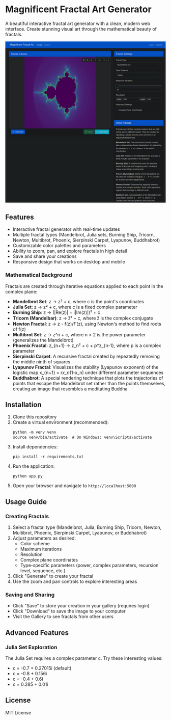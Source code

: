 # Magnificent Fractal Art Generator

A beautiful interactive fractal art generator with a clean, modern web interface. Create stunning visual art through the mathematical beauty of fractals.

![Fractal examples](fractals.png)

## Features

- Interactive fractal generator with real-time updates
- Multiple fractal types (Mandelbrot, Julia sets, Burning Ship, Tricorn, Newton, Multibrot, Phoenix, Sierpinski Carpet, Lyapunov, Buddhabrot)
- Customizable color palettes and parameters
- Ability to zoom, pan, and explore fractals in high detail
- Save and share your creations
- Responsive design that works on desktop and mobile

### Mathematical Background

Fractals are created through iterative equations applied to each point in the complex plane:

- **Mandelbrot Set**: z → z² + c, where c is the point's coordinates
- **Julia Set**: z → z² + c, where c is a fixed complex parameter
- **Burning Ship**: z → (|Re(z)| + i|Im(z)|)² + c
- **Tricorn (Mandelbar)**: z → z̅² + c, where z̅ is the complex conjugate
- **Newton Fractal**: z → z - f(z)/f'(z), using Newton's method to find roots of f(z)
- **Multibrot Set**: z → z^n + c, where n > 2 is the power parameter (generalizes the Mandelbrot)
- **Phoenix Fractal**: z_{n+1} → z_n² + c + p*z_{n-1}, where p is a complex parameter
- **Sierpinski Carpet**: A recursive fractal created by repeatedly removing the middle ninth of squares
- **Lyapunov Fractal**: Visualizes the stability (Lyapunov exponent) of the logistic map x_{n+1} = r*x_n*(1-x_n) under different parameter sequences
- **Buddhabrot**: A special rendering technique that plots the trajectories of points that escape the Mandelbrot set rather than the points themselves, creating an image that resembles a meditating Buddha

## Installation

1. Clone this repository
2. Create a virtual environment (recommended):
   ```
   python -m venv venv
   source venv/bin/activate  # On Windows: venv\Scripts\activate
   ```
3. Install dependencies:
   ```
   pip install -r requirements.txt
   ```
4. Run the application:
   ```
   python app.py
   ```
5. Open your browser and navigate to `http://localhost:5000`

## Usage Guide

### Creating Fractals

1. Select a fractal type (Mandelbrot, Julia, Burning Ship, Tricorn, Newton, Multibrot, Phoenix, Sierpinski Carpet, Lyapunov, or Buddhabrot)
2. Adjust parameters as desired:
   - Color scheme
   - Maximum iterations
   - Resolution
   - Complex plane coordinates
   - Type-specific parameters (power, complex parameters, recursion level, sequence, etc.)
3. Click "Generate" to create your fractal
4. Use the zoom and pan controls to explore interesting areas

### Saving and Sharing

- Click "Save" to store your creation in your gallery (requires login)
- Click "Download" to save the image to your computer
- Visit the Gallery to see fractals from other users

## Advanced Features

### Julia Set Exploration

The Julia Set requires a complex parameter c. Try these interesting values:
- c = -0.7 + 0.27015i (default)
- c = -0.8 + 0.156i
- c = -0.4 + 0.6i
- c = 0.285 + 0.01i

## License

MIT License 